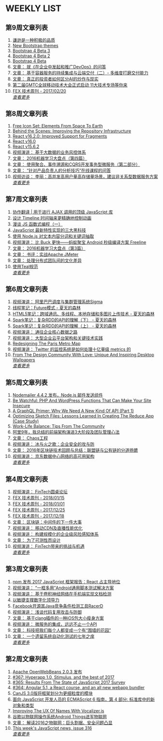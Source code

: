 # WEEKLY LIST        
## 第9周文章列表       
1. [谦逊是一种积极的品质](http://www.infoq.com/cn/news/2017/02/humility-positive-trait?utm_campaign=infoq_content&utm_source=infoq&utm_medium=feed&utm_term=global)       
2. [New Bootstrap themes](http://blog.getbootstrap.com/2018/02/21/new-bootstrap-themes/)       
3. [Bootstrap 4 Beta 3](http://blog.getbootstrap.com/2017/12/28/bootstrap-4-beta-3/)       
4. [Bootstrap 4 Beta 2](http://blog.getbootstrap.com/2017/10/19/bootstrap-4-beta-2/)       
5. [Bootstrap 4 Beta](http://blog.getbootstrap.com/2017/08/10/bootstrap-4-beta/)       
6. [文章： 就《在企业中发起和推广DevOps》的问答](http://www.infoq.com/cn/articles/book-review-scaling-DevOps?utm_campaign=infoq_content&utm_source=infoq&utm_medium=feed&utm_term=global)       
7. [文章： 基于容器服务的持续集成与云端交付（二）- 多维度打磨交付能力](http://www.infoq.com/cn/articles/CICDInCaaS-ImproveCD?utm_campaign=infoq_content&utm_source=infoq&utm_medium=feed&utm_term=global)       
8. [文章： 真正的投资者如何区分AI的炒作与现实](http://www.infoq.com/cn/articles/how-real-investors-separate-ai-hype-from-reality?utm_campaign=infoq_content&utm_source=infoq&utm_medium=feed&utm_term=global)       
9. [第二届GMTC全球移动技术大会正式启动  11大技术专场等你来](http://www.infoq.com/cn/news/2017/02/GMTC-2017-launch?utm_campaign=infoq_content&utm_source=infoq&utm_medium=feed&utm_term=global)       
10. [FEX 技术周刊 - 2017/02/20](http://fex.baidu.com/blog/2017/02/fex-weekly-20//)       
*[查看更多](https://github.com/iv-web/ivweb-weekly/blob/master/weekly/2018/week_9/)*       

       
## 第8周文章列表       
1. [Free Icon Set: Elements From Space To Earth](https://www.smashingmagazine.com/2017/02/freebie-space-earth-elements-icon-set/)       
2. [Behind the Scenes: Improving the Repository Infrastructure](https://reactjs.org/blog/2017/12/15/improving-the-repository-infrastructure.html)       
3. [React v16.2.0: Improved Support for Fragments](https://reactjs.org/blog/2017/11/28/react-v16.2.0-fragment-support.html)       
4. [React v16.0](https://reactjs.org/blog/2017/09/26/react-v16.0.html)       
5. [React v15.6.2](https://reactjs.org/blog/2017/09/25/react-v15.6.2.html)       
6. [视频演讲： 基于大数据的业务风控体系](http://www.infoq.com/cn/presentations/business-risk-control-system-based-on-large-data?utm_campaign=infoq_content&utm_source=infoq&utm_medium=feed&utm_term=global)       
7. [文章： 2016机器学习大盘点（第四篇）](http://www.infoq.com/cn/articles/2016-machine-learning-market-part04?utm_campaign=infoq_content&utm_source=infoq&utm_medium=feed&utm_term=global)       
8. [文章： 使用聚合、事件溯源和CQRS开发事务型微服务（第二部分）](http://www.infoq.com/cn/articles/microservices-aggregates-events-cqrs-part-2-richardson?utm_campaign=infoq_content&utm_source=infoq&utm_medium=feed&utm_term=global)       
9. [文章： “针对产品负责人的分析技巧”在线课程的问答](http://www.infoq.com/cn/articles/analysis-techniques-product-owners?utm_campaign=infoq_content&utm_source=infoq&utm_medium=feed&utm_term=global)       
10. [视频访谈： 李丽：高并发高用户量高存储量场景，建议非关系型数据服务方案](http://www.infoq.com/cn/interviews/interview-with-lili-talk-storage-services?utm_campaign=infoq_content&utm_source=infoq&utm_medium=feed&utm_term=global)       
*[查看更多](https://github.com/iv-web/ivweb-weekly/blob/master/weekly/2018/week_9/)*       

       
## 第7周文章列表       
1. [协作翻译 | 用于进行 AJAX 调用的顶级 JavaScript 库](https://www.oschina.net/translate/top-javascript-libraries-for-making-ajax-calls)       
2. [设计 Timeline 时间轴来更精确地控制动画](https://www.h5jun.com/post/timeline-for-animations.html)       
3. [漫谈 JS 函数式编程（一）](https://www.h5jun.com/post/js-functional-1.html)       
4. [JavaScript 最新特性实现的三大黑科技](https://www.h5jun.com/post/three-black-tech-in-modern-js.html)       
5. [使用 Node.js 对文本内容分词和关键词抽取](https://www.h5jun.com/post/segment-with-nodejs.html)       
6. [视频演讲： 比 Buck 更快——蚂蚁聚宝 Android 秒级编译方案 Freeline](http://www.infoq.com/cn/presentations/android-second-compilation-scheme-freeline?utm_campaign=infoq_content&utm_source=infoq&utm_medium=feed&utm_term=global)       
7. [文章： 2016机器学习大盘点（第3篇）](http://www.infoq.com/cn/articles/2016-machine-learning-market-part03?utm_campaign=infoq_content&utm_source=infoq&utm_medium=feed&utm_term=global)       
8. [文章： 书评：实战Apache JMeter](http://www.infoq.com/cn/articles/jmeter-by-example-book-review?utm_campaign=infoq_content&utm_source=infoq&utm_medium=feed&utm_term=global)       
9. [文章： 处理分布式团队间的文化差异](http://www.infoq.com/cn/articles/culture-distributed-team?utm_campaign=infoq_content&utm_source=infoq&utm_medium=feed&utm_term=global)       
10. [使用Teal规范](http://www.infoq.com/cn/news/2017/02/applying-teal-paradigm?utm_campaign=infoq_content&utm_source=infoq&utm_medium=feed&utm_term=global)       
*[查看更多](https://github.com/iv-web/ivweb-weekly/blob/master/weekly/2018/week_9/)*       

       
## 第6周文章列表       
1. [视频演讲： 阿里巴巴调度与集群管理系统Sigma](http://www.infoq.com/cn/presentations/alibaba-scheduling-and-cluster-management-system-sigma?utm_campaign=infoq_content&utm_source=infoq&utm_medium=feed&utm_term=global)       
2. [线程笔记：Future模式 - 夏天的森林](http://www.cnblogs.com/sharpxiajun/p/5608663.html)       
3. [HTML5笔记：跨域通讯、多线程、本地存储和多图片上传技术 - 夏天的森林](http://www.cnblogs.com/sharpxiajun/p/5554530.html)       
4. [Spark笔记：复杂RDD的API的理解（下） - 夏天的森林](http://www.cnblogs.com/sharpxiajun/p/5521495.html)       
5. [Spark笔记：复杂RDD的API的理解（上） - 夏天的森林](http://www.cnblogs.com/sharpxiajun/p/5513612.html)       
6. [视频演讲： 通往企业核心数据之路](http://www.infoq.com/cn/presentations/the-road-to-the-enterprise-core-data?utm_campaign=infoq_content&utm_source=infoq&utm_medium=feed&utm_term=global)       
7. [视频演讲： 大型企业云平台架构和关键技术实践](http://www.infoq.com/cn/presentations/practices-of-large-enterprise-cloud-platform-architecture-and-key-technology?utm_campaign=infoq_content&utm_source=infoq&utm_medium=feed&utm_term=global)       
8. [Redesigning The Paris Metro Map](https://www.smashingmagazine.com/2017/01/redesigning-the-paris-metro-map/)       
9. [视频演讲： Twitter 的监控系统是如何处理十亿量级 metrics 的](http://www.infoq.com/cn/presentations/how-twitter-monitoring-system-deal-with-billion-order-metrics?utm_campaign=infoq_content&utm_source=infoq&utm_medium=feed&utm_term=global)       
10. [From The Design Community With Love: Unique And Inspiring Desktop Wallpapers](https://www.smashingmagazine.com/2017/01/from-the-community-with-love-unique-inspiring-desktop-wallpapers/)       
*[查看更多](https://github.com/iv-web/ivweb-weekly/blob/master/weekly/2018/week_9/)*       

       
## 第5周文章列表       
1. [Nodemailer 4.4.2 发布，Node.js 邮件发送组件](https://www.oschina.net/news/92634/nodemailer-4-4-2)       
2. [Be Watchful: PHP And WordPress Functions That Can Make Your Site Insecure](https://www.smashingmagazine.com/2018/01/php-wordpress-functions-site-insecure/)       
3. [A GraphQL Primer: Why We Need A New Kind Of API (Part 1)](https://www.smashingmagazine.com/2018/01/graphql-primer-new-api-part-1/)       
4. [Optimizing Sketch Files: Lessons Learned In Creating The Reduce App (Case Study)](https://www.smashingmagazine.com/2018/01/reduce-app-optimizing-sketch-files/)       
5. [Work-Life Balance: Tips From The Community](https://www.smashingmagazine.com/2018/01/work-life-balance-tips-community/)       
6. [阿里9年，我总结的前端架构演进3大阶段及团队管理心法](http://www.infoq.com/cn/news/2017/01/Ali-9-3?utm_campaign=infoq_content&utm_source=infoq&utm_medium=feed&utm_term=global)       
7. [文章： Chaos工程](http://www.infoq.com/cn/articles/chaos-engineering?utm_campaign=infoq_content&utm_source=infoq&utm_medium=feed&utm_term=global)       
8. [视频演讲： 冰与火之歌：企业安全的攻与防](http://www.infoq.com/cn/presentations/attack-and-defense-of-enterprise-security?utm_campaign=infoq_content&utm_source=infoq&utm_medium=feed&utm_term=global)       
9. [文章： 2016年区块链技术回顾与总结：联盟链与公有链的分道扬镳](http://www.infoq.com/cn/articles/review-and-summary-of-chain-technology-in-2016?utm_campaign=infoq_content&utm_source=infoq&utm_medium=feed&utm_term=global)       
10. [视频演讲： 京东数据中心网络的高可用架构](http://www.infoq.com/cn/presentations/jingdong-data-center-network-highly-available-architecture?utm_campaign=infoq_content&utm_source=infoq&utm_medium=feed&utm_term=global)       
*[查看更多](https://github.com/iv-web/ivweb-weekly/blob/master/weekly/2018/week_9/)*       

       
## 第4周文章列表       
1. [视频演讲： FinTech圆桌论坛](http://www.infoq.com/cn/presentations/round-table-forum-of-fintech?utm_campaign=infoq_content&utm_source=infoq&utm_medium=feed&utm_term=global)       
2. [FEX 技术周刊 - 2018/01/15](http://fex.baidu.com/blog/2018/01/fex-weekly-15//)       
3. [FEX 技术周刊 - 2018/01/01](http://fex.baidu.com/blog/2018/01/fex-weekly-01//)       
4. [FEX 技术周刊 - 2017/12/25](http://fex.baidu.com/blog/2017/12/fex-weekly-25//)       
5. [FEX 技术周刊 - 2017/12/18](http://fex.baidu.com/blog/2017/12/fex-weekly-18//)       
6. [文章： 区块链：中间件的下一件大事](http://www.infoq.com/cn/articles/blockchain-middleware?utm_campaign=infoq_content&utm_source=infoq&utm_medium=feed&utm_term=global)       
7. [视频演讲： 移动CDN及直播性能优化](http://www.infoq.com/cn/presentations/performance-optimization-of-mobile-cdn-and-live?utm_campaign=infoq_content&utm_source=infoq&utm_medium=feed&utm_term=global)       
8. [视频演讲： 构建规模化的企业级风险感知体系](http://www.infoq.com/cn/presentations/the-construction-of-a-large-scale-enterprise-level-risk-perception-system?utm_campaign=infoq_content&utm_source=infoq&utm_medium=feed&utm_term=global)       
9. [文章： 为了可测性而设计](http://www.infoq.com/cn/articles/design-for-testability?utm_campaign=infoq_content&utm_source=infoq&utm_medium=feed&utm_term=global)       
10. [视频演讲： FinTech带来的挑战与机遇](http://www.infoq.com/cn/presentations/challenges-and-opportunities-brought-by-fintech?utm_campaign=infoq_content&utm_source=infoq&utm_medium=feed&utm_term=global)       
*[查看更多](https://github.com/iv-web/ivweb-weekly/blob/master/weekly/2018/week_9/)*       

       
## 第3周文章列表       
1. [npm 发布 2017 JavaScript 框架报告：React 占主导地位](https://www.oschina.net/news/92218/npm-state-of-javascript-frameworks-2017-part-1)       
2. [视频演讲： “一框多用”Android通用脚本测试解决方案](http://www.infoq.com/cn/presentations/the-solution-of-android-general-script-test?utm_campaign=infoq_content&utm_source=infoq&utm_medium=feed&utm_term=global)       
3. [视频演讲： 基于卷积神经网络在手机端实现文档检测](http://www.infoq.com/cn/presentations/document-detection-based-on-convolution-neural-network-in-mobile-terminal?utm_campaign=infoq_content&utm_source=infoq&utm_medium=feed&utm_term=global)       
4. [以敏捷支撑数字化领导力](http://www.infoq.com/cn/news/2018/01/digital-leadership-agile?utm_campaign=infoq_content&utm_source=infoq&utm_medium=feed&utm_term=global)       
5. [Facebook开源其Java竞争条件检测工具RacerD](http://www.infoq.com/cn/news/2018/01/java-concurrency-infer-racerd?utm_campaign=infoq_content&utm_source=infoq&utm_medium=feed&utm_term=global)       
6. [视频演讲： 浅谈代码复用攻击与防御](http://www.infoq.com/cn/presentations/attack-and-defense-of-code-reuse?utm_campaign=infoq_content&utm_source=infoq&utm_medium=feed&utm_term=global)       
7. [文章： 基于clang插件的一种iOS包大小瘦身方案](http://www.infoq.com/cn/articles/clang-plugin-ios-app-size-reducing?utm_campaign=infoq_content&utm_source=infoq&utm_medium=feed&utm_term=global)       
8. [视频演讲： 微服务的集成，远远不止一个API](http://www.infoq.com/cn/presentations/micro-service-integration-far-more-than-one-api?utm_campaign=infoq_content&utm_source=infoq&utm_medium=feed&utm_term=global)       
9. [文章： 科技把我们每个人都变成一个有“围墙的花园”](http://www.infoq.com/cn/articles/technology-turn-us-all-into-a-walled-garden?utm_campaign=infoq_content&utm_source=infoq&utm_medium=feed&utm_term=global)       
10. [文章： 一个遗留系统自动化测试的七年之痒](http://www.infoq.com/cn/articles/automation-test-of-a-seven-year-legacy-system?utm_campaign=infoq_content&utm_source=infoq&utm_medium=feed&utm_term=global)       
*[查看更多](https://github.com/iv-web/ivweb-weekly/blob/master/weekly/2018/week_9/)*       

       
## 第2周文章列表       
1. [Apache OpenWebBeans 2.0.3 发布](https://www.oschina.net/news/92041/apache-openwebbeans-2-0-3)       
2. [#367: Hyperapp 1.0, Stimulus, and the best of 2017](http://javascriptweekly.com/issues/367)       
3. [#365: Results From The State of JavaScript 2017 Survey](http://javascriptweekly.com/issues/365)       
4. [#364: Angular 5.1, a React course, and an all new webapp bundler](http://javascriptweekly.com/issues/364)       
5. [CanJS 3.0版将框架划分为更细粒度的模块](http://www.infoq.com/cn/news/2017/01/canjs-30?utm_campaign=infoq_content&utm_source=infoq&utm_medium=feed&utm_term=global)       
6. [面向 JavaScript 开发人员的 ECMAScript 6 指南，第 4
        部分: 标准库中的新对象和类型](http://www.ibm.com/developerworks/cn/web/wa-ecmascript6-neward-p4/index.html?ca=drs-)       
7. [Improving The UX Of Names With Vocalizer.js](https://www.smashingmagazine.com/2016/12/improving-ux-names-vocalizer-js/)       
8. [谷歌以物联网操作系统Android Things进军物联网](http://www.infoq.com/cn/news/2017/01/android-things?utm_campaign=infoq_content&utm_source=infoq&utm_medium=feed&utm_term=global)       
9. [文章： 解读2016之物联网：巨头割据、安全问题凸显](http://www.infoq.com/cn/articles/2016-review-iot?utm_campaign=infoq_content&utm_source=infoq&utm_medium=feed&utm_term=global)       
10. [This week's JavaScript news, issue 316](http://javascriptweekly.com/issues/316)       
*[查看更多](https://github.com/iv-web/ivweb-weekly/blob/master/weekly/2018/week_9/)*       

